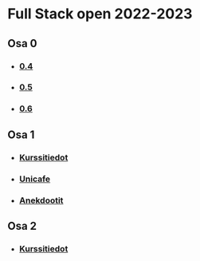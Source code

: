 # Full Stack open 2022-2023
## Osa 0
* ### [0.4](https://github.com/Mimi-ctrl/FullStack-2022/blob/main/osa0/0.4.md)
* ### [0.5](https://github.com/Mimi-ctrl/FullStack-2022/blob/main/osa0/0.5.md)
* ### [0.6](https://github.com/Mimi-ctrl/FullStack-2022/blob/main/osa0/0.6.md)
## Osa 1
* ### [Kurssitiedot](https://github.com/Mimi-ctrl/FullStack_2022-2023/tree/main/osa1/kurssitiedot)
* ### [Unicafe](https://github.com/Mimi-ctrl/FullStack_2022-2023/tree/main/osa1/unicafe)
* ### [Anekdootit](https://github.com/Mimi-ctrl/FullStack_2022-2023/tree/main/osa1/anekdootit)
## Osa 2
* ### [Kurssitiedot](https://github.com/Mimi-ctrl/FullStack_2022-2023/tree/main/osa2/kurssitiedot)
